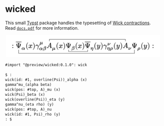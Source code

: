 # wicked

This small [Typst](https://typst.app/) package handles the typesetting of [Wick contractions](https://en.wikipedia.org/wiki/Wick%27s_theorem). Read [`docs.pdf`](docs.pdf) for more information. 

<p align="center">
    <img src="images/example.png" width="500" alt="Example"/>
</p>

```typ
#import "@preview/wicked:0.1.0": wick

$ :
wick(id: #1, overline(Psi))_alpha (x)
gamma^mu_(alpha beta) 
wick(pos: #top, A)_mu (x) 
wick(Psi)_beta (x)
wick(overline(Psi))_eta (y)
gamma^nu_(eta rho) (y)
wick(pos: #top, A)_nu 
wick(id: #1, Psi)_rho (y)
: $
```